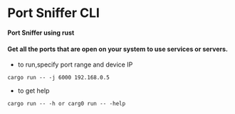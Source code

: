 # Port Sniffer CLI

**Port Sniffer using rust**

#### Get all the ports that are open on your system to use services or servers.


- to run,specify port range and device IP

```
cargo run -- -j 6000 192.168.0.5
```

- to get help

```
cargo run -- -h or carg0 run -- -help
```
